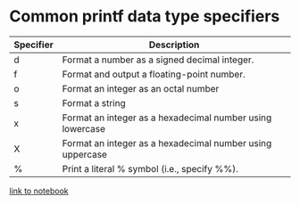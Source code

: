 # Common printf data type specifiers

| Specifier  | Description                                         |
| ---- | --------------------------------------------------------- |
| d    | Format a number as a signed decimal integer.              |
| f    | Format and output a floating-point number.                |
| o    | Format an integer as an octal number                      |
| s    | Format a string                                           |
| x    | Format an integer as a hexadecimal number using lowercase |
| X    | Format an integer as a hexadecimal number using uppercase |
| %    | Print a literal % symbol (i.e., specify %%).              |

[link to notebook](./index.ipynb)
